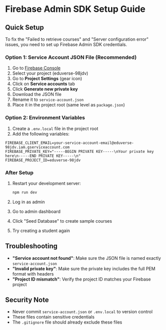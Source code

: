 # Firebase Admin SDK Setup Guide

## Quick Setup

To fix the "Failed to retrieve courses" and "Server configuration error" issues, you need to set up Firebase Admin SDK credentials.

### Option 1: Service Account JSON File (Recommended)

1. Go to [Firebase Console](https://console.firebase.google.com/)
2. Select your project (eduverse-98jdv)
3. Go to **Project Settings** (gear icon)
4. Click on **Service accounts** tab
5. Click **Generate new private key**
6. Download the JSON file
7. Rename it to `service-account.json`
8. Place it in the project root (same level as `package.json`)

### Option 2: Environment Variables

1. Create a `.env.local` file in the project root
2. Add the following variables:

```env
FIREBASE_CLIENT_EMAIL=your-service-account-email@eduverse-98jdv.iam.gserviceaccount.com
FIREBASE_PRIVATE_KEY="-----BEGIN PRIVATE KEY-----\nYour private key here\n-----END PRIVATE KEY-----\n"
FIREBASE_PROJECT_ID=eduverse-98jdv
```

### After Setup

1. Restart your development server:
   ```bash
   npm run dev
   ```

2. Log in as admin
3. Go to admin dashboard
4. Click "Seed Database" to create sample courses
5. Try creating a student again

## Troubleshooting

- **"Service account not found"**: Make sure the JSON file is named exactly `service-account.json`
- **"Invalid private key"**: Make sure the private key includes the full PEM format with headers
- **"Project ID mismatch"**: Verify the project ID matches your Firebase project

## Security Note

- Never commit `service-account.json` or `.env.local` to version control
- These files contain sensitive credentials
- The `.gitignore` file should already exclude these files
